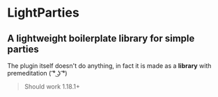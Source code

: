 # LightParties
## A lightweight boilerplate library for simple parties
The plugin itself doesn't do anything, in fact it is made as a **library** with premeditation ( ͡° ͜ʖ ͡°)
> Should work 1.18.1+
